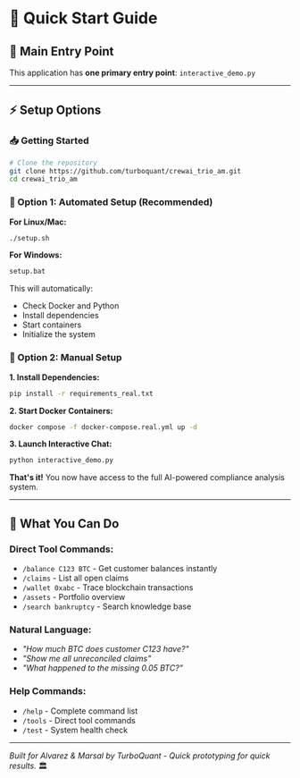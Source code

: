 # 🚀 **Quick Start Guide**

## **🎯 Main Entry Point**

This application has **one primary entry point**: `interactive_demo.py`

---

## **⚡ Setup Options**

### **📥 Getting Started**
```bash
# Clone the repository
git clone https://github.com/turboquant/crewai_trio_am.git
cd crewai_trio_am
```

### **🚀 Option 1: Automated Setup (Recommended)**

**For Linux/Mac:**
```bash
./setup.sh
```

**For Windows:**
```bash
setup.bat
```

This will automatically:
- Check Docker and Python
- Install dependencies  
- Start containers
- Initialize the system

### **🔧 Option 2: Manual Setup**

**1. Install Dependencies:**
```bash
pip install -r requirements_real.txt
```

**2. Start Docker Containers:**
```bash
docker compose -f docker-compose.real.yml up -d
```

**3. Launch Interactive Chat:**
```bash
python interactive_demo.py
```

**That's it!** You now have access to the full AI-powered compliance analysis system.

---

## **💬 What You Can Do**

### **Direct Tool Commands:**
- `/balance C123 BTC` - Get customer balances instantly
- `/claims` - List all open claims
- `/wallet 0xabc` - Trace blockchain transactions
- `/assets` - Portfolio overview
- `/search bankruptcy` - Search knowledge base

### **Natural Language:**
- *"How much BTC does customer C123 have?"*
- *"Show me all unreconciled claims"*
- *"What happened to the missing 0.05 BTC?"*

### **Help Commands:**
- `/help` - Complete command list
- `/tools` - Direct tool commands
- `/test` - System health check

---


*Built for Alvarez & Marsal by TurboQuant - Quick prototyping for quick results.* 🏛️